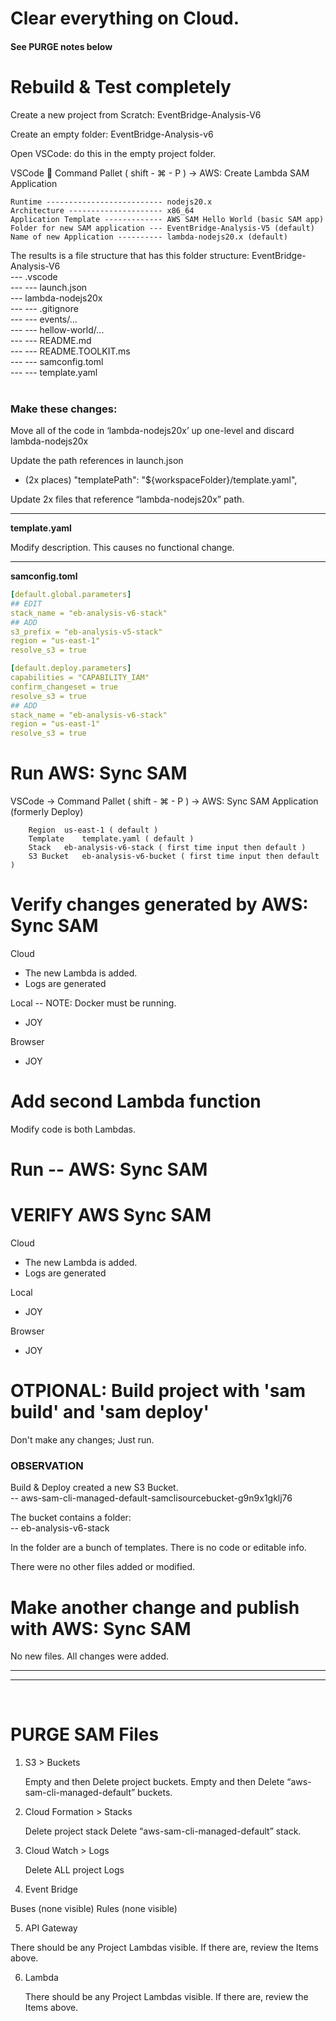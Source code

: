 # Clear everything on Cloud.
 
#### See PURGE notes below

# Rebuild & Test completely
 
Create a new project from Scratch:	EventBridge-Analysis-V6

Create an empty folder:	EventBridge-Analysis-v6

Open VSCode:		do this in the empty project folder.

VSCode  Command Pallet ( shift - ⌘ - P ) -> AWS: Create Lambda SAM Application

	Runtime -------------------------- nodejs20.x
	Architecture --------------------- x86_64
	Application Template ------------- AWS SAM Hello World (basic SAM app)
	Folder for new SAM application --- EventBridge-Analysis-V5 (default)
	Name of new Application ---------- lambda-nodejs20.x (default)


The results is a file structure that has this folder structure:
EventBridge-Analysis-V6<br>
--- .vscode<br>
--- --- launch.json<br>
--- lambda-nodejs20x<br>
--- --- .gitignore<br>
--- --- events/...<br>
--- --- hellow-world/...<br>
--- --- README.md<br>
--- --- README.TOOLKIT.ms<br>
--- --- samconfig.toml<br>
--- --- template.yaml<br>
 

### Make these changes:

Move all of the code in ‘lambda-nodejs20x’ up one-level and discard lambda-nodejs20x

Update the path references in launch.json
* (2x places) "templatePath": "${workspaceFolder}/template.yaml",

Update 2x files that reference “lambda-nodejs20x” path.

---
**template.yaml**

Modify description. This causes no functional change.

---
**samconfig.toml**
```yaml
[default.global.parameters]
## EDIT
stack_name = "eb-analysis-v6-stack"
## ADD
s3_prefix = "eb-analysis-v5-stack"
region = "us-east-1"
resolve_s3 = true

[default.deploy.parameters]
capabilities = "CAPABILITY_IAM"
confirm_changeset = true
resolve_s3 = true
## ADD
stack_name = "eb-analysis-v6-stack"
region = "us-east-1"
resolve_s3 = true
```

# Run AWS: Sync SAM


VSCode -> Command Pallet ( shift - ⌘ - P ) -> AWS: Sync SAM Application (formerly Deploy)
```
	Region	us-east-1 ( default )
	Template	template.yaml ( default )
	Stack	eb-analysis-v6-stack ( first time input then default )
	S3 Bucket	eb-analysis-v6-bucket ( first time input then default )
```

# Verify changes generated by AWS: Sync SAM
 
Cloud
* The new Lambda is added.
* Logs are generated

Local -- NOTE: Docker must be running.
* JOY

Browser
* JOY


# Add second Lambda function

Modify code is both Lambdas.

# Run -- AWS: Sync SAM

# VERIFY AWS Sync SAM

Cloud
* The new Lambda is added.
* Logs are generated

Local
* JOY

Browser
* JOY
 

# OTPIONAL: Build project with 'sam build' and 'sam deploy'

Don't make any changes; Just run.
 
### OBSERVATION

Build & Deploy created a new S3 Bucket.<br>
-- aws-sam-cli-managed-default-samclisourcebucket-g9n9x1gklj76

The bucket contains a folder:<br>
-- eb-analysis-v6-stack

In the folder are a bunch of templates. There is no code or editable info.

There were no other files added or modified.

# Make another change and publish with AWS: Sync SAM 

No new files.
All changes were added.

---
---
 
# PURGE SAM Files

1)	S3 > Buckets

	Empty and then Delete project buckets.
	Empty and then Delete “aws-sam-cli-managed-default” buckets.

2)	Cloud Formation > Stacks

	Delete project stack
	Delete “aws-sam-cli-managed-default” stack.

3)	Cloud Watch > Logs
	
	Delete ALL project Logs

4)	Event Bridge
	
Buses (none visible)
	Rules (none visible)

5)	API Gateway
	
There should be any Project Lambdas visible.
	If there are, review the Items above.

6)	Lambda

	There should be any Project Lambdas visible.
	If there are, review the Items above.
